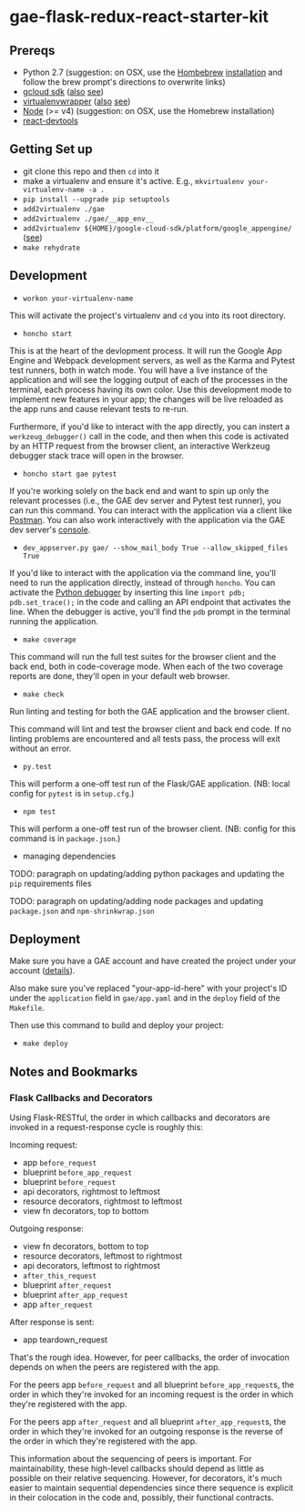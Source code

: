 # gae-flask-redux-react-starter-kit


## Prereqs

* Python 2.7 (suggestion: on OSX, use the [Hombebrew](http://brew.sh/) [installation](http://docs.python-guide.org/en/latest/starting/install/osx/) and follow the brew prompt's directions to overwrite links)
* [gcloud sdk](https://cloud.google.com/sdk/) ([also](http://googlecloudplatform.github.io/gcloud-python/stable/) [see](https://cloud.google.com/python/))
* [virtualenvwrapper](https://virtualenvwrapper.readthedocs.org/en/latest/) ([also](http://virtualenvwrapper.readthedocs.org/en/latest/install.html#shell-startup-file) [see](http://mathematism.com/2009/07/30/presentation-pip-and-virtualenv/))
* [Node](https://nodejs.org/en/) (>= v4) (suggestion: on OSX, use the Homebrew installation)
* [react-devtools](https://github.com/facebook/react-devtools)


## Getting Set up

* git clone this repo and then `cd` into it
* make a virtualenv and ensure it's active.  E.g., `mkvirtualenv your-virtualenv-name -a .`
* `pip install --upgrade pip setuptools`
* `add2virtualenv ./gae`
* `add2virtualenv ./gae/__app_env__`
* `add2virtualenv ${HOME}/google-cloud-sdk/platform/google_appengine/` ([see](http://stackoverflow.com/questions/25525258/add-appengine-sdk-to-python-path))
* `make rehydrate`


## Development

* `workon your-virtualenv-name`

This will activate the project's virtualenv and `cd` you into its root directory.

* `honcho start`

This is at the heart of the devlopment process.  It will run the Google App Engine and Webpack development servers, as well as the Karma and Pytest test runners, both in watch mode.  You will have a live instance of the application and will see the logging output of each of the processes in the terminal, each process having its own color.  Use this development mode to implement new features in your app; the changes will be live reloaded as the app runs and cause relevant tests to re-run.

Furthermore, if you'd like to interact with the app directly, you can instert a `werkzeug_debugger()` call in the code, and then when this code is activated by an HTTP request from the browser client, an interactive Werkzeug debugger stack trace will open in the browser.

* `honcho start gae pytest`

If you're working solely on the back end and want to spin up only the relevant processes (i.e., the GAE dev server and Pytest test runner), you can run this command.  You can interact with the application via a client like [Postman](https://www.getpostman.com/).  You can also work interactively with the application via the GAE dev server's [console](https://cloud.google.com/appengine/docs/python/tools/devserver?hl=en#Python_The_Interactive_Console).

* `dev_appserver.py gae/ --show_mail_body True --allow_skipped_files True`

If you'd like to interact with the application via the command line, you'll need to run the application directly, instead of through `honcho`.  You can activate the [Python debugger](https://docs.python.org/2/library/pdb.html) by inserting this line `import pdb; pdb.set_trace();` in the code and calling an API endpoint that activates the line.  When the debugger is active, you'll find the `pdb` prompt in the terminal running the application.

* `make coverage`

This command will run the full test suites for the browser client and the back end, both in code-coverage mode.  When each of the two coverage reports are done, they'll open in your default web browser.

* `make check`

Run linting and testing for both the GAE application and the browser client.

This command will lint and test the browser client and back end code.  If no linting problems are encountered and all tests pass, the process will exit without an error.

* `py.test`

This will perform a one-off test run of the Flask/GAE application.  (NB: local config for `pytest` is in `setup.cfg`.)

* `npm test`

This will perform a one-off test run of the browser client.  (NB: config for this command is in `package.json`.)

* managing dependencies

TODO: paragraph on updating/adding python packages and updating the `pip` requirements files

TODO: paragraph on updating/adding node packages and updating `package.json` and `npm-shrinkwrap.json`


## Deployment

Make sure you have a GAE account and have created the project under your account ([details](https://cloud.google.com/appengine/docs/python/gettingstartedpython27/uploading)).

Also make sure you've replaced "your-app-id-here" with your project's ID under the `application` field in `gae/app.yaml` and in the `deploy` field of the `Makefile`.

Then use this command to build and deploy your project:

* `make deploy`


## Notes and Bookmarks

### Flask Callbacks and Decorators

Using Flask-RESTful, the order in which callbacks and decorators are invoked in a request-response cycle is roughly this:

Incoming request:

* app `before_request`
* blueprint `before_app_request`
* blueprint `before_request`
* api decorators, rightmost to leftmost
* resource decorators, rightmost to leftmost
* view fn decorators, top to bottom

Outgoing response:

* view fn decorators, bottom to top
* resource decorators, leftmost to rightmost
* api decorators, leftmost to rightmost
* `after_this_request`
* blueprint `after_request`
* blueprint `after_app_request`
* app `after_request`

After response is sent:

* app teardown_request

That's the rough idea.  However, for peer callbacks, the order of invocation depends on when the peers are registered with the app.

For the peers app `before_request` and all blueprint `before_app_request`s, the order in which they're invoked for an incoming request is the order in which they're registered with the app.

For the peers app `after_request` and all blueprint `after_app_request`s, the order in which they're invoked for an outgoing response is the reverse of the order in which they're registered with the app.

This information about the sequencing of peers is important.  For maintainability, these high-level callbacks should depend as little as possible on their relative sequencing.  However, for decorators, it's much easier to maintain sequential dependencies since there sequence is explicit in their colocation in the code and, possibly, their functional contracts.

